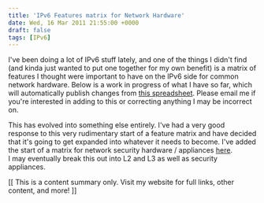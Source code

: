 ```yaml
---
title: 'IPv6 Features matrix for Network Hardware'
date: Wed, 16 Mar 2011 21:55:00 +0000
draft: false
tags: [IPv6]
---
```


I've been doing a lot of IPv6 stuff lately, and one of the things I didn't find (and kinda just wanted to put one together for my own benefit) is a matrix of features I thought were important to have on the IPv6 side for common network hardware. Below is a work in progress of what I have so far, which will automatically publish changes from [this spreadsheet](http://bit.ly/network-hardware-v6-feature-matrix). Please email me if you're interested in adding to this or correcting anything I may be incorrect on.  
  
  
  
This has evolved into something else entirely. I've had a very good response to this very rudimentary start of a feature matrix and have decided that it's going to get expanded into whatever it needs to become. I've added the start of a matrix for network security hardware / appliances [here](http://www.forwardingplane.net/bit.ly/ipv6-security-matrix).  
I may eventually break this out into L2 and L3 as well as security appliances.

\[\[ This is a content summary only. Visit my website for full links, other content, and more! \]\]